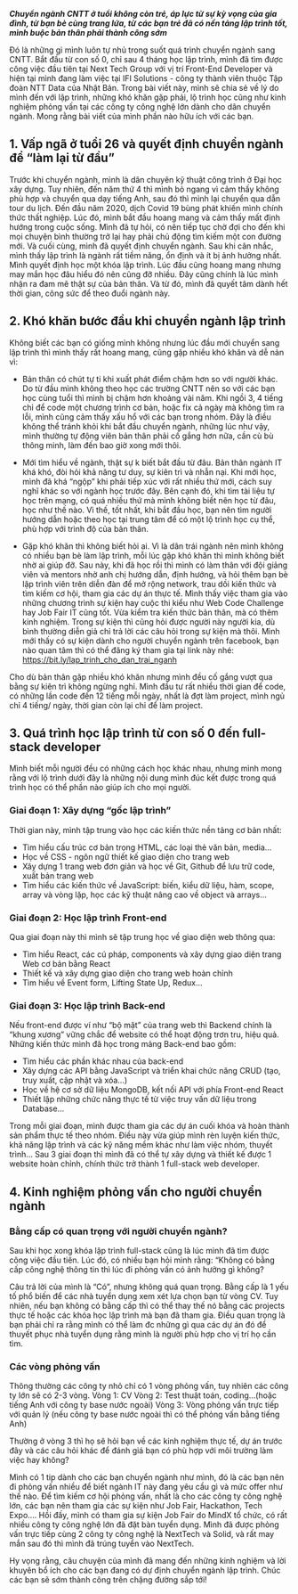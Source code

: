 ***Chuyển ngành CNTT ở tuổi không còn trẻ, áp lực từ sự kỳ vọng của gia đình, từ bạn bè cùng trang lứa, từ các bạn trẻ đã có nền tảng lập trình tốt, mình buộc bản thân phải thành công sớm***

Đó là những gì mình luôn tự nhủ trong suốt quá trình chuyển ngành sang CNTT. Bắt đầu từ con số 0, chỉ sau 4 tháng học lập trình, mình đã tìm được công việc đầu tiên tại Next Tech Group với vị trí Front-End Developer và hiện tại mình đang làm việc tại IFI Solutions - công ty thành viên thuộc Tập đoàn NTT Data của Nhật Bản. 
Trong bài viết này, mình sẽ chia sẻ về lý do mình đến với lập trình, những khó khăn gặp phải, lộ trình học cũng như kinh nghiệm phỏng vấn tại các công ty công nghệ lớn dành cho dân chuyển ngành. 
Mong rằng bài viết của mình phần nào hữu ích với các bạn. 

## 1. Vấp ngã ở tuổi 26 và quyết định chuyển ngành để “làm lại từ đầu” 
Trước khi chuyển ngành, mình là dân chuyên kỹ thuật công trình ở Đại học xây dựng. Tuy nhiên, đến năm thứ 4 thì mình bỏ ngang vì cảm thấy không phù hợp và chuyển qua dạy tiếng Anh, sau đó thì mình lại chuyển qua dẫn tour du lịch. 
Đến đầu năm 2020, dịch Covid 19 bùng phát khiến mình chính thức thất nghiệp. Lúc đó, mình bắt đầu hoang mang và cảm thấy mất định hướng trong cuộc sống. Mình đã tự hỏi, có nên tiếp tục chờ đợi cho đến khi mọi chuyện bình thường trở lại hay phải chủ động tìm kiếm một con đường mới. Và cuối cùng, mình đã quyết định chuyển ngành. 
Sau khi cân nhắc, mình thấy lập trình là ngành rất tiềm năng, ổn định và ít bị ảnh hưởng nhất.  
Mình quyết định học một khóa lập trình. Lúc đầu cũng hoang mang nhưng may mắn học đâu hiểu đó nên cũng đỡ nhiều. Đây cũng chính là lúc mình nhận ra đam mê thật sự của bản thân. Và từ đó, mình đã quyết tâm dành hết thời gian, công sức để theo đuổi ngành này.

## 2.  Khó khăn bước đầu khi chuyển ngành lập trình
Không biết các bạn có giống mình không nhưng lúc đầu mới chuyển sang lập trình thì mình thấy rất hoang mang, cũng gặp nhiều khó khăn và dễ nản vì:

 - Bản thân có chút tự ti khi xuất phát điểm chậm hơn so với người khác. 
Do từ đầu mình không theo học các trường CNTT nên so với các bạn học cùng tuổi thì mình bị chậm hơn khoảng vài năm. 
Khi ngồi 3, 4 tiếng chỉ để code một chương trình cơ bản, hoặc fix cả ngày mà không tìm ra lỗi, mình cũng cảm thấy xấu hổ với các bạn trong nhóm. Đây là điều không thể tránh khỏi khi bắt đầu chuyển ngành, những lúc như vậy, mình thường tự động viên bản thân phải cố gắng hơn nữa, cần cù bù thông minh, làm đến bao giờ xong mới thôi. 

- Mới tìm hiểu về ngành, thật sự k biết bắt đầu từ đâu. 
Bản thân ngành IT khá khó, đòi hỏi khả năng tư duy, sự kiên trì và nhẫn nại. Khi mới học, mình đã khá “ngộp” khi phải tiếp xúc với rất nhiều thứ mới, cách suy nghĩ khác so với ngành học trước đây. Bên cạnh đó, khi tìm tài liệu tự học trên mạng, có quá nhiều thứ mà mình không biết nên học từ đâu, học như thế nào. Vì thế, tốt nhất, khi bắt đầu học, bạn nên tìm người hướng dẫn hoặc theo học tại trung tâm để có một lộ trình học cụ thể, phù hợp với trình độ của bản thân.

- Gặp khó khăn thì không biết hỏi ai. 
Vì là dân trái ngành nên mình không có nhiều bạn bè làm lập trình, mỗi lúc gặp khó khăn thì mình không biết nhờ ai giúp đỡ. 
Sau này, khi đã học rồi thì mình có làm thân với đội giảng viên và mentors nhờ anh chị hướng dẫn, định hướng, và hỏi thêm bạn bè lập trình viên trên diễn đàn để mở rộng network, trau dồi kiến thức và tìm kiếm cơ hội, tham gia các dự án thực tế. Mình thấy việc tham gia vào những chương trình sự kiện hay cuộc thi kiểu như Web Code Challenge hay Job Fair IT cũng tốt. Vừa kiểm tra kiến thức bản thân, mà có thêm kinh nghiệm. Trong sự kiện thì cũng hỏi được người này người kia, dù bình thường diễn giả chỉ trả lời các câu hỏi trong sự kiện mà thôi. 
Mình mới thấy có sự kiện dành cho người chuyển ngành trên facebook, bạn nào quan tâm thì có thể đăng ký tham gia tại link này nhé: https://bit.ly/lap_trinh_cho_dan_trai_nganh
	
Cho dù bản thân gặp nhiều khó khăn nhưng mình đều cố gắng vượt qua bằng sự kiên trì không ngừng nghỉ. Mình đầu tư rất nhiều thời gian để code, có những lần code đến 12 tiếng mỗi ngày, nhất là đợt làm project, mình ngủ chỉ 4 tiếng/ ngày, thời gian còn lại chỉ để làm project.

## 3. Quá trình học lập trình từ con số 0 đến full-stack developer
Mình biết mỗi người đều có những cách học khác nhau, nhưng mình mong rằng với lộ trình dưới đây là những nội dung mình đúc kết được trong quá trình học có thể phần nào giúp ích cho mọi người.

### Giai đoạn 1: Xây dựng “gốc lập trình”
Thời gian này, mình tập trung vào học các kiến thức nền tảng cơ bản nhất:
* Tìm hiểu cấu trúc cơ bản trong HTML, các loại thẻ văn bản, media…
* Học về CSS - ngôn ngữ thiết kế giao diện cho trang web
* Xây dựng 1 trang web đơn giản và học về Git, Github để lưu trữ code, xuất bản trang web
* Tìm hiểu các kiến thức về JavaScript: biến, kiểu dữ liệu, hàm, scope, array và vòng lặp, học các kỹ thuật nâng cao về object và arrays…

### Giai đoạn 2:  Học lập trình Front-end
Qua giai đoạn này thì mình sẽ tập trung học về giao diện web thông qua:
* Tìm hiểu React, các cú pháp, components và xây dựng giao diện trang Web cơ bản bằng React
* Thiết kế và xây dựng giao diện cho trang web hoàn chỉnh
* Tìm hiểu về Event form, Lifting State Up, Redux…

### Giai đoạn 3: Học lập trình Back-end
Nếu front-end được ví như “bộ mặt” của trang web thì Backend chính là “khung xương” vững chắc để website có thể hoạt động trơn tru, hiệu quả. Những kiến thức mình đã học trong mảng Back-end bao gồm:
* Tìm hiểu các phần khác nhau của back-end
* Xây dựng các API bằng JavaScript và triển khai chức năng CRUD (tạo, truy xuất, cập nhật và xóa…) 			
* Học về hệ cơ sở dữ liệu MongoDB, kết nối API với phía Front-end React 
* Thiết lập những chức năng thực tế từ việc truy vấn dữ liệu trong Database…	

Trong mỗi giai đoạn, mình được tham gia các dự án cuối khóa và hoàn thành sản phẩm thực tế theo nhóm. Điều này vừa giúp mình rèn luyện kiến thức, khả năng lập trình và các kỹ năng mềm khác như làm việc nhóm, thuyết trình…
Sau 3 giai đoạn thì mình đã có thể tự xây dựng và thiết kế được 1 website hoàn chỉnh, chính thức trở thành 1 full-stack web developer. 

## 4. Kinh nghiệm phỏng vấn cho người chuyển ngành

### Bằng cấp có quan trọng với người chuyển ngành?
Sau khi học xong khóa lập trình full-stack cũng là lúc mình đã tìm được công việc đầu tiên. Lúc đó, có nhiều bạn hỏi mình rằng: “Không có bằng cấp công nghệ thông tin thì lúc đi phỏng vấn có ảnh hưởng gì không?

Câu trả lời của mình là “Có”, nhưng không quá quan trọng. Bằng cấp là 1 yếu tố phổ biến để các nhà tuyển dụng xem xét lựa chọn bạn từ vòng CV. Tuy nhiên, nếu bạn không có bằng cấp thì có thể thay thế nó bằng các projects thực tế hoặc các khóa học lập trình mà bạn đã tham gia.
Điều quan trọng là bạn phải chỉ ra rằng mình có thể làm đc những gì qua các dự án đó để thuyết phục nhà tuyển dụng rằng mình là người phù hợp cho vị trí họ cần tìm. 

### Các vòng phỏng vấn
Thông thường các công ty nhỏ chỉ có 1 vòng phỏng vấn, tuy nhiên các công ty lớn sẽ có 2-3 vòng. 
Vòng 1: CV
Vòng 2: Test thuật toán, coding…(hoặc tiếng Anh với công ty base nước ngoài)
Vòng 3: Vòng phỏng vấn trực tiếp với quản lý (nếu công ty base nước ngoài thì có thể phỏng vấn bằng tiếng Anh) 

Thường ở vòng 3 thì họ sẽ hỏi bạn về các kinh nghiệm thực tế, dự án trước đây và các câu hỏi khác để đánh giá bạn có phù hợp với môi trường làm việc hay không?

Mình có 1 tip dành cho các bạn chuyển ngành như mình, đó là các bạn nên đi phỏng vấn nhiều để biết ngành IT này đang yêu cầu gì và mức offer như thế nào.
Để tìm kiếm cơ hội phỏng vấn, nhất là cho các công ty công nghệ lớn, các bạn nên tham gia các sự kiện như Job Fair, Hackathon, Tech Expo…. Hồi đấy, mình có tham gia sự kiện Job Fair do MindX tổ chức, có rất nhiều công ty công nghệ lớn đã đặt bàn tuyển dụng. Mình đã được phỏng vấn trực tiếp cùng 2 công ty công nghệ là NextTech và Solid, và rất may mắn sau đó thì mình đã trúng tuyển vào NextTech. 

Hy vọng rằng, câu chuyện của mình đã mang đến những kinh nghiệm và lời khuyên bổ ích cho các bạn đang có dự định chuyển ngành lập trình. Chúc các bạn sẽ sớm thành công trên chặng đường sắp tới!